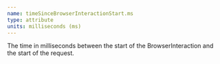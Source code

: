 ```yaml
---
name: timeSinceBrowserInteractionStart.ms
type: attribute
units: milliseconds (ms)
---
```


The time in milliseconds between the start of the BrowserInteraction and the start of the request.